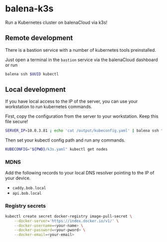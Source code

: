 # balena-k3s

Run a Kubernetes cluster on balenaCloud via k3s!

## Remote development

There is a bastion service with a number of kubernetes tools preinstalled.

Just open a terminal in the `bastion` service via the balenaCloud dashboard or run

```bash
balena ssh $UUID kubectl
```

## Local development

If you have local access to the IP of the server, you can use your workstation to run kubernetes commands.

First, copy the configuration from the server to your workstation. Keep this file secure!

```bash
SERVER_IP=10.0.3.81 ; echo 'cat /output/kubeconfig.yaml' | balena ssh "${SERVER_IP}" server | sed "s/127.0.0.1/${SERVER_IP}/" > k3s.yaml
```

Then set your kubectl config path and run any commands.

```bash
KUBECONFIG="${PWD}/k3s.yaml" kubectl get nodes
```

### MDNS

Add the following records to your local DNS resolver pointing to the IP of your device.

- `caddy.bob.local`
- `api.bob.local`

### Registry secrets

```bash
kubectl create secret docker-registry image-pull-secret \
    --docker-server='https://index.docker.io/v1/' \
    --docker-username=<your-name> \
    --docker-password=<your-pword> \
    --docker-email=<your-email>
```
